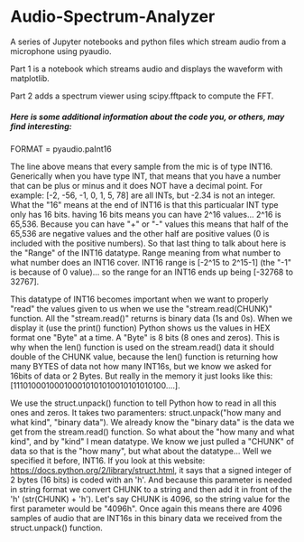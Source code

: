 # Audio-Spectrum-Analyzer

A series of Jupyter notebooks and python files which stream audio from a microphone using pyaudio.

Part 1 is a notebook which streams audio and displays the waveform with matplotlib.

Part 2 adds a spectrum viewer using scipy.fftpack to compute the FFT.


##### Here is some additional information about the code you, or others, may find interesting:

FORMAT = pyaudio.paInt16

The line above means that every sample from the mic is of type INT16. Generically when you have type INT, that means that you have a number that can be plus or minus and it does NOT have a decimal point. For example: [-2, -56, -1, 0, 1, 5, 78] are all INTs, but -2.34 is not an integer. What the "16" means at the end of INT16 is that this particualar INT type only has 16 bits. having 16 bits means you can have 2^16 values... 2^16 is 65,536. Because you can have "+" or "-" values this means that half of the 65,536 are negative values and the other half are positive values (0 is included with the positive numbers). So that last thing to talk about here is the "Range" of the INT16 datatype. Range meaning from what number to what number does an INT16 cover. INT16 range is [-2^15 to 2^15-1] (the "-1" is because of 0 value)... so the range for an INT16 ends up being [-32768 to 32767].

This datatype of INT16 becomes important when we want to properly "read" the values given to us when we use the "stream.read(CHUNK)" function. All the "stream.read()" returns is binary data (1s and 0s). When we display it (use the print() function) Python shows us the values in HEX format one "Byte" at a time. A "Byte" is 8 bits (8 ones and zeros). This is why when the len() function is used on the stream.read() data it should double of the CHUNK value, because the len() function is returning how many BYTES of data not how many INT16s, but we know we asked for 16bits of data or 2 Bytes.  But really in the memory it just looks like this: [111010001000100010101010010101010100....].

We use the struct.unpack() function to tell Python how to read in all this ones and zeros. It takes two paramenters: struct.unpack("how many and what kind", "binary data"). We already know the "binary data" is the data we get from the stream.read() function. So what about the "how many and what kind", and by "kind" I mean datatype. We know we just pulled a "CHUNK" of data so that is the "how many", but what about the datatype... Well we specified it before, INT16. If you look at this website: https://docs.python.org/2/library/struct.html, it says that a signed integer of 2 bytes (16 bits) is coded with an 'h'. And because this parameter is needed in string format we convert CHUNK to a string and then add it in front of the 'h' (str(CHUNK) + 'h'). Let's say CHUNK is 4096, so the string value for the first parameter would be "4096h". Once again this means there are 4096 samples of audio that are INT16s in this binary data we received from the struct.unpack() function.

